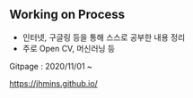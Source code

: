 ## Working on Process
- 인터넷, 구글링 등을 통해 스스로 공부한 내용 정리
- 주로 Open CV, 머신러닝 등

Gitpage : 2020/11/01 ~ <br>

https://jhmins.github.io/
